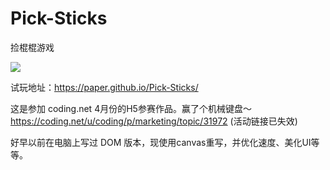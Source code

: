 # Pick-Sticks
捡棍棍游戏

![](img/screen.png)

试玩地址：https://paper.github.io/Pick-Sticks/

这是参加 coding.net 4月份的H5参赛作品。赢了个机械键盘～
https://coding.net/u/coding/p/marketing/topic/31972 (活动链接已失效)

好早以前在电脑上写过 DOM 版本，现使用canvas重写，并优化速度、美化UI等等。
